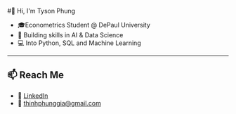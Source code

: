 #👋 Hi, I'm Tyson Phung

- 🎓Econometrics Student @ DePaul University
- 🧠 Building skills in AI & Data Science
- 💻 Into Python, SQL and Machine Learning

---

## 📫 Reach Me

- 💼 [LinkedIn](www.linkedin.com/in/tysonphung)  
- 📧 thinhphunggia@gmail.com
